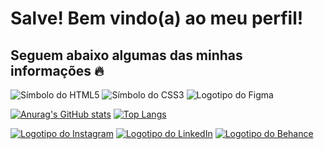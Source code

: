 <h1>Salve! Bem vindo(a) ao meu perfil!</h1>
<h2>Seguem abaixo algumas das minhas informações 🔥</h2>

<img src="https://img.icons8.com/color/48/null/html-5--v1.png" alt="Símbolo do HTML5">  <img src="https://img.icons8.com/color/48/null/css3.png" alt="Símbolo do CSS3">  <img src="https://img.icons8.com/color/48/null/figma--v1.png" alt="Logotipo do Figma">

[![Anurag's GitHub stats](https://github-readme-stats.vercel.app/api?username=MatheusSSWeb&count_private=true&show_icons=true&theme=dark&bg_color=#000000&hide_border=true)](https://github.com/anuraghazra/github-readme-stats) 
[![Top Langs](https://github-readme-stats.vercel.app/api/top-langs/?username=MatheusSSWeb&layout=compact&theme=dark)](https://github.com/MatheusSSWeb/github-readme-stats)

<a href="https://www.instagram.com/matheusssdev/" target="_blank"><img src="https://user-images.githubusercontent.com/125624056/219711031-903a323b-5190-47b2-8089-414a7e14ccc7.png" alt="Logotipo do Instagram"></a>  <a href="https://www.linkedin.com/in/matheus-sampaio-015bb8248/" target="_blank"><img src="https://user-images.githubusercontent.com/125624056/219710839-5b625e79-f70f-4c4a-be2d-1250897024af.png" alt="Logotipo do LinkedIn"></a>  <a href="https://www.behance.net/matheussampaiodev" target="_blank"><img src="https://user-images.githubusercontent.com/125624056/219713027-961b61be-2b7d-48d4-ba3e-0c8ac29d01e1.png" alt="Logotipo do Behance"></a>


